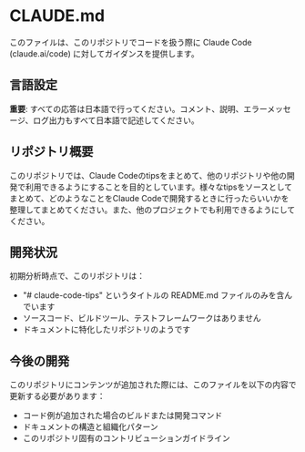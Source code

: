 # CLAUDE.md

このファイルは、このリポジトリでコードを扱う際に Claude Code (claude.ai/code) に対してガイダンスを提供します。

## 言語設定
**重要**: すべての応答は日本語で行ってください。コメント、説明、エラーメッセージ、ログ出力もすべて日本語で記述してください。

## リポジトリ概要
このリポジトリでは、Claude Codeのtipsをまとめて、他のリポジトリや他の開発で利用できるようにすることを目的としています。様々なtipsをソースとしてまとめて、どのようなことをClaude Codeで開発するときに行ったらいいかを整理してまとめてください。また、他のプロジェクトでも利用できるようにしてください。

## 開発状況

初期分析時点で、このリポジトリは：
- "# claude-code-tips" というタイトルの README.md ファイルのみを含んでいます
- ソースコード、ビルドツール、テストフレームワークはありません
- ドキュメントに特化したリポジトリのようです

## 今後の開発

このリポジトリにコンテンツが追加された際には、このファイルを以下の内容で更新する必要があります：
- コード例が追加された場合のビルドまたは開発コマンド
- ドキュメントの構造と組織化パターン
- このリポジトリ固有のコントリビューションガイドライン